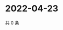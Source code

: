 # 2022-04-23

共 0 条

<!-- BEGIN WEIBO -->
<!-- 最后更新时间 Sat Apr 23 2022 14:18:37 GMT+0800 (China Standard Time) -->

<!-- END WEIBO -->
